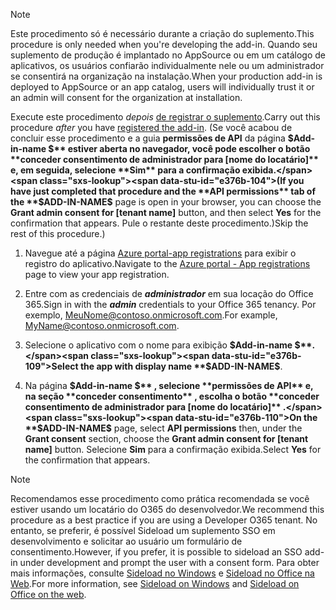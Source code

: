 
> [!NOTE]
> <span data-ttu-id="e376b-101">Este procedimento só é necessário durante a criação do suplemento.</span><span class="sxs-lookup"><span data-stu-id="e376b-101">This procedure is only needed when you're developing the add-in.</span></span> <span data-ttu-id="e376b-102">Quando seu suplemento de produção é implantado no AppSource ou em um catálogo de aplicativos, os usuários confiarão individualmente nele ou um administrador se consentirá na organização na instalação.</span><span class="sxs-lookup"><span data-stu-id="e376b-102">When your production add-in is deployed to AppSource or an app catalog, users will individually trust it or an admin will consent for the organization at installation.</span></span>

<span data-ttu-id="e376b-103">Execute este procedimento *depois* [de registrar o suplemento](../develop/register-sso-add-in-aad-v2.md).</span><span class="sxs-lookup"><span data-stu-id="e376b-103">Carry out this procedure *after* you have [registered the add-in](../develop/register-sso-add-in-aad-v2.md).</span></span> <span data-ttu-id="e376b-104">(Se você acabou de concluir esse procedimento e a guia **permissões de API** da página **$Add-in-name $** estiver aberta no navegador, você pode escolher o botão **conceder consentimento de administrador para [nome do locatário]** e, em seguida, selecione **Sim** para a confirmação exibida.</span><span class="sxs-lookup"><span data-stu-id="e376b-104">(If you have just completed that procedure and the **API permissions** tab of the **$ADD-IN-NAME$** page is open in your browser, you can choose the **Grant admin consent for [tenant name]** button, and then select **Yes** for the confirmation that appears.</span></span> <span data-ttu-id="e376b-105">Pule o restante deste procedimento.)</span><span class="sxs-lookup"><span data-stu-id="e376b-105">Skip the rest of this procedure.)</span></span>

1. <span data-ttu-id="e376b-106">Navegue até a página [Azure portal-app registrations](https://go.microsoft.com/fwlink/?linkid=2083908) para exibir o registro do aplicativo.</span><span class="sxs-lookup"><span data-stu-id="e376b-106">Navigate to the [Azure portal - App registrations](https://go.microsoft.com/fwlink/?linkid=2083908) page to view your app registration.</span></span>

1. <span data-ttu-id="e376b-107">Entre com as credenciais de ***administrador*** em sua locação do Office 365.</span><span class="sxs-lookup"><span data-stu-id="e376b-107">Sign in with the ***admin*** credentials to your Office 365 tenancy.</span></span> <span data-ttu-id="e376b-108">Por exemplo, MeuNome@contoso.onmicrosoft.com.</span><span class="sxs-lookup"><span data-stu-id="e376b-108">For example, MyName@contoso.onmicrosoft.com.</span></span>

1. <span data-ttu-id="e376b-109">Selecione o aplicativo com o nome para exibição **$Add-in-name $**.</span><span class="sxs-lookup"><span data-stu-id="e376b-109">Select the app with display name **$ADD-IN-NAME$**.</span></span>

1. <span data-ttu-id="e376b-110">Na página **$Add-in-name $** , selecione **permissões de API** e, na seção **conceder consentimento** , escolha o botão **conceder consentimento de administrador para [nome do locatário]** .</span><span class="sxs-lookup"><span data-stu-id="e376b-110">On the **$ADD-IN-NAME$** page, select **API permissions** then, under the **Grant consent** section, choose the **Grant admin consent for [tenant name]** button.</span></span> <span data-ttu-id="e376b-111">Selecione **Sim** para a confirmação exibida.</span><span class="sxs-lookup"><span data-stu-id="e376b-111">Select **Yes** for the confirmation that appears.</span></span>

> [!NOTE]
> <span data-ttu-id="e376b-112">Recomendamos esse procedimento como prática recomendada se você estiver usando um locatário do O365 do desenvolvedor.</span><span class="sxs-lookup"><span data-stu-id="e376b-112">We recommend this procedure as a best practice if you are using a Developer O365 tenant.</span></span> <span data-ttu-id="e376b-113">No entanto, se preferir, é possível Sideload um suplemento SSO em desenvolvimento e solicitar ao usuário um formulário de consentimento.</span><span class="sxs-lookup"><span data-stu-id="e376b-113">However, if you prefer, it is possible to sideload an SSO add-in under development and prompt the user with a consent form.</span></span> <span data-ttu-id="e376b-114">Para obter mais informações, consulte [Sideload no Windows](../testing/create-a-network-shared-folder-catalog-for-task-pane-and-content-add-ins.md) e [Sideload no Office na Web](../testing/sideload-office-add-ins-for-testing.md).</span><span class="sxs-lookup"><span data-stu-id="e376b-114">For more information, see [Sideload on Windows](../testing/create-a-network-shared-folder-catalog-for-task-pane-and-content-add-ins.md) and [Sideload on Office on the web](../testing/sideload-office-add-ins-for-testing.md).</span></span>
